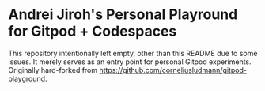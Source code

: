 # Andrei Jiroh's Personal Playround for Gitpod + Codespaces

This repository intentionally left empty, other than this README due to some issues. It merely serves as an entry point for personal Gitpod experiments.
Originally hard-forked from <https://github.com/corneliusludmann/gitpod-playground>.
